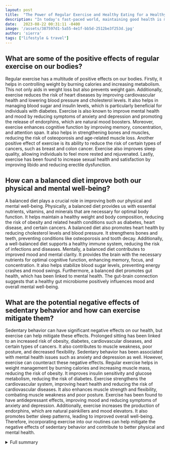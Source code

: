 ```yaml
---
layout: post
title:  "The Power of Regular Exercise and Healthy Eating for a Healthy Lifestyle"
description: "In today's fast-paced world, maintaining good health is more important than ever. With the rise of sedentary lifestyles and unhealthy eating habits, it's essential to understand the importance of regular exercise and eating healthy. Discover how these two practices can improve your physical and mental well-being and learn practical tips for incorporating them into your daily routine."
date:   2023-08-22 00:31:11 -0400
image: '/assets/387597d1-5a55-4e1f-bb5d-2512be3f253d.jpg'
author: 'sierra'
tags: ["lifestyle & travel"]
---
```


## What are some of the positive effects of regular exercise on our bodies?
Regular exercise has a multitude of positive effects on our bodies. Firstly, it helps in controlling weight by burning calories and increasing metabolism. This not only aids in weight loss but also prevents weight gain. Additionally, exercise reduces the risk of heart diseases by improving cardiovascular health and lowering blood pressure and cholesterol levels. It also helps in managing blood sugar and insulin levels, which is particularly beneficial for individuals with diabetes. Exercise is also known to improve mental health and mood by reducing symptoms of anxiety and depression and promoting the release of endorphins, which are natural mood boosters. Moreover, exercise enhances cognitive function by improving memory, concentration, and attention span. It also helps in strengthening bones and muscles, reducing the risk of osteoporosis and age-related muscle loss. Another positive effect of exercise is its ability to reduce the risk of certain types of cancers, such as breast and colon cancer. Exercise also improves sleep quality, allowing individuals to feel more rested and rejuvenated. Lastly, exercise has been found to increase sexual health and satisfaction by improving libido and reducing erectile dysfunction.

## How can a balanced diet improve both our physical and mental well-being?
A balanced diet plays a crucial role in improving both our physical and mental well-being. Physically, a balanced diet provides us with essential nutrients, vitamins, and minerals that are necessary for optimal body function. It helps maintain a healthy weight and body composition, reducing the risk of obesity and related health conditions such as diabetes, heart disease, and certain cancers. A balanced diet also promotes heart health by reducing cholesterol levels and blood pressure. It strengthens bones and teeth, preventing conditions like osteoporosis and tooth decay. Additionally, a well-balanced diet supports a healthy immune system, reducing the risk of infections and diseases. Mentally, a balanced diet contributes to improved mood and mental clarity. It provides the brain with the necessary nutrients for optimal cognitive function, enhancing memory, focus, and concentration. It also helps stabilize blood sugar levels, preventing energy crashes and mood swings. Furthermore, a balanced diet promotes gut health, which has been linked to mental health. The gut-brain connection suggests that a healthy gut microbiome positively influences mood and overall mental well-being.

## What are the potential negative effects of sedentary behavior and how can exercise mitigate them?
Sedentary behavior can have significant negative effects on our health, but exercise can help mitigate these effects. Prolonged sitting has been linked to an increased risk of obesity, diabetes, cardiovascular diseases, and certain types of cancers. It also contributes to muscle weakness, poor posture, and decreased flexibility. Sedentary behavior has been associated with mental health issues such as anxiety and depression as well. However, exercise can counteract these negative effects. Regular exercise helps in weight management by burning calories and increasing muscle mass, reducing the risk of obesity. It improves insulin sensitivity and glucose metabolism, reducing the risk of diabetes. Exercise strengthens the cardiovascular system, improving heart health and reducing the risk of cardiovascular diseases. It also enhances muscle strength and flexibility, combating muscle weakness and poor posture. Exercise has been found to have antidepressant effects, improving mood and reducing symptoms of anxiety and depression. Additionally, exercise increases the production of endorphins, which are natural painkillers and mood elevators. It also promotes better sleep patterns, leading to improved overall well-being. Therefore, incorporating exercise into our routines can help mitigate the negative effects of sedentary behavior and contribute to better physical and mental health.

<details>
  <summary>Full summary</summary>
In today's fast-paced world, maintaining good health is more important than ever. With the rise of sedentary lifestyles and unhealthy eating habits, it's essential to understand the importance of regular exercise and eating healthy. In this article, we will explore the various health benefits of these two practices and how they can improve both our physical and mental well-being.<br><br>Regular exercise has been proven to have numerous positive effects on our bodies. It helps control weight, reduces the risk of heart diseases, and aids in managing blood sugar and insulin levels. Exercise also plays a crucial role in quitting smoking and improving mental health and mood. It keeps our thinking, learning, and judgment skills sharp and strengthens our bones and muscles. Additionally, regular exercise has been found to reduce the risk of certain cancers, falls, and improve sleep and sexual health. Moreover, it increases the chances of living longer.<br><br>But why stop at exercise? Eating healthy is equally vital for our overall well-being. A balanced diet that includes fruits, vegetables, whole grains, fats, proteins, and starches provides us with necessary nutrients for optimal functioning. It's not just a means for losing weight but also about feeling better both physically and mentally. Healthy eating promotes heart health, strong bones and teeth, improved mood and energy levels, and better memory and brain health. It's essential to avoid fried or processed foods, as well as foods high in added sugars and salts. However, occasional indulgence is acceptable as long as overall eating habits are healthy.<br><br>To further emphasize the importance of diet, let's delve into the world of ghee. Ghee, a clarified butter, has been used as a cooking medium since ancient times. While some believe it to be unhealthy due to its fat content, it is, in fact, rich in healthy fats like omega-3. Ghee is recommended by Bollywood stars and is believed to have a wide range of health advantages. However, it's crucial to note that not everyone should consume ghee. Certain health conditions, such as milk allergy, heart disease, liver-related ailments, obesity, and digestive issues in pregnant women, warrant the avoidance of ghee. If you're uncertain about ghee's suitability for you, consult a dietician/nutritionist to discuss your specific circumstances.<br><br>Now, let's address the negative effects of sedentary behavior and the potential remedy through exercise. Sitting for prolonged periods is detrimental to our health, but research shows that exercise can help reverse its harmful effects. A study published in the journal Circulation demonstrated that intensive exercise can improve heart flexibility and oxygen intake, effectively making up for years of sedentary behavior. The study involved 53 relatively sedentary individuals who were assigned to either an intensive exercise regimen or a program focused on balance and flexibility. The results showed significant improvements in the intensive exercise group, highlighting the potential of exercise to mitigate the negative impacts of sedentary behavior. Exercise is known to lower inflammation, improve blood pressure and blood sugar, and reduce the risk of brain disorders like Alzheimer's disease.<br><br>Lastly, we need to address the effects of alcohol on our bodies. While moderate alcohol consumption may have some health benefits, excessive drinking can lead to severe consequences. Alcohol interferes with the brain's communication pathways, affects mood and behavior, and impairs cognitive functions and coordination. Long-term heavy drinking can damage the heart, liver, pancreas, and increase the risk of developing several types of cancer. Moreover, alcohol weakens the immune system, making chronic drinkers more susceptible to infections and diseases. It's crucial to be mindful of our alcohol consumption and prioritize our health.<br><br>In conclusion, regular exercise and eating healthy are key to maintaining good health and well-being. They offer a myriad of benefits, including weight control, improved heart health, better mental and cognitive functions, stronger bones and muscles, reduced risk of certain diseases, improved sleep and sexual health, and increased longevity. It's essential to adopt a balanced diet and incorporate regular exercise into our daily routines. By doing so, we can enhance our overall quality of life and enjoy the many benefits of a healthy lifestyle.
</details>

